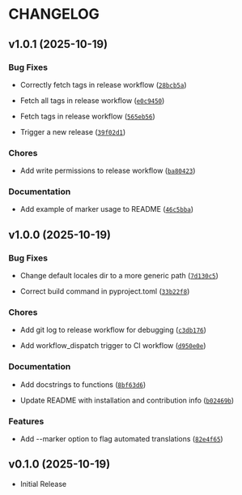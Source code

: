 # CHANGELOG

<!-- version list -->

## v1.0.1 (2025-10-19)

### Bug Fixes

- Correctly fetch tags in release workflow
  ([`28bcb5a`](https://github.com/jbelew/translate_missing/commit/28bcb5a4f0b0cdd6336412d253979f0db6eb399c))

- Fetch all tags in release workflow
  ([`e0c9450`](https://github.com/jbelew/translate_missing/commit/e0c94503d4c370836b1170895249964e7415de7e))

- Fetch tags in release workflow
  ([`565eb56`](https://github.com/jbelew/translate_missing/commit/565eb565e2577a2af00fc6e350438d9509248853))

- Trigger a new release
  ([`39f02d1`](https://github.com/jbelew/translate_missing/commit/39f02d1bf56cffa884d04eaae5e0c882a779a5f5))

### Chores

- Add write permissions to release workflow
  ([`ba80423`](https://github.com/jbelew/translate_missing/commit/ba804230018e21e2c7323bf06861dda253249c86))

### Documentation

- Add example of marker usage to README
  ([`46c5bba`](https://github.com/jbelew/translate_missing/commit/46c5bbae27e48077885a60d59df2378680b1a4a2))


## v1.0.0 (2025-10-19)

### Bug Fixes

- Change default locales dir to a more generic path
  ([`7d130c5`](https://github.com/jbelew/translate_missing/commit/7d130c5b4af60a55ee2589f0477b0d7a008cf216))

- Correct build command in pyproject.toml
  ([`33b22f8`](https://github.com/jbelew/translate_missing/commit/33b22f8cb3ebc1cc3ae38f9304ee494205fea349))

### Chores

- Add git log to release workflow for debugging
  ([`c3db176`](https://github.com/jbelew/translate_missing/commit/c3db1760c7652ef15c675e555c756879f518e92f))

- Add workflow_dispatch trigger to CI workflow
  ([`d950e0e`](https://github.com/jbelew/translate_missing/commit/d950e0e2034be12adf971662f04fc8a63d6f10ea))

### Documentation

- Add docstrings to functions
  ([`8bf63d6`](https://github.com/jbelew/translate_missing/commit/8bf63d647030ff3796fe264b76d6502a9d0fb876))

- Update README with installation and contribution info
  ([`b02469b`](https://github.com/jbelew/translate_missing/commit/b02469b03d994564993ba3e5e3a28229f7892c49))

### Features

- Add --marker option to flag automated translations
  ([`82e4f65`](https://github.com/jbelew/translate_missing/commit/82e4f65679a43c89f8ce6bdd3f37d04dbf93de64))


## v0.1.0 (2025-10-19)

- Initial Release

